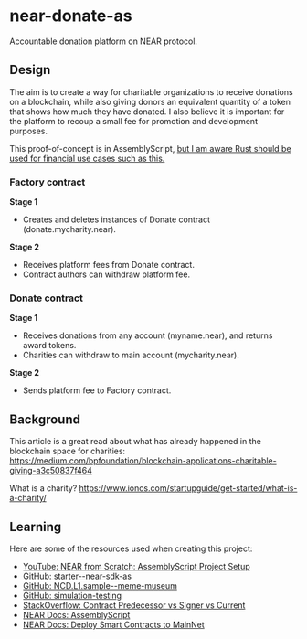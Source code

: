 # near-donate-as
Accountable donation platform on NEAR protocol.

## Design

The aim is to create a way for charitable organizations to receive donations on a blockchain, while also giving donors an equivalent quantity of a token that shows how much they have donated. I also believe it is important for the platform to recoup a small fee for promotion and development purposes.

This proof-of-concept is in AssemblyScript, [but I am aware Rust should be used for financial use cases such as this.](https://docs.near.org/docs/develop/contracts/as/intro)

### Factory contract

**Stage 1**
- Creates and deletes instances of Donate contract (donate.mycharity.near).

**Stage 2**
- Receives platform fees from Donate contract.
- Contract authors can withdraw platform fee.

### Donate contract

**Stage 1**
- Receives donations from any account (myname.near), and returns award tokens.
- Charities can withdraw to main account (mycharity.near).

**Stage 2**
- Sends platform fee to Factory contract.

## Background

This article is a great read about what has already happened in the blockchain space for charities: https://medium.com/bpfoundation/blockchain-applications-charitable-giving-a3c50837f464

What is a charity? https://www.ionos.com/startupguide/get-started/what-is-a-charity/

## Learning

Here are some of the resources used when creating this project:

- [YouTube: NEAR from Scratch: AssemblyScript Project Setup](https://www.youtube.com/watch?v=QP7aveSqRPo)
- [GitHub: starter--near-sdk-as](https://github.com/Learn-NEAR/starter--near-sdk-as)
- [GitHub: NCD.L1.sample--meme-museum](https://github.com/Learn-NEAR/NCD.L1.sample--meme-museum)
- [GitHub: simulation-testing](https://github.com/near-examples/simulation-testing)
- [StackOverflow: Contract Predecessor vs Signer vs Current](https://stackoverflow.com/questions/67297064/contract-predecessor-vs-signer-vs-current/67300205#67300205)
- [NEAR Docs: AssemblyScript](https://docs.near.org/docs/develop/contracts/as/intro)
- [NEAR Docs: Deploy Smart Contracts to MainNet](https://docs.near.org/docs/tutorials/contracts/general/deploy-to-mainnet)
